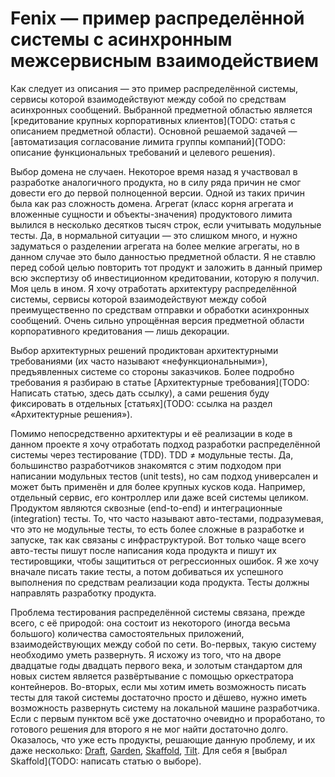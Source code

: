 # Fenix — пример распределённой системы с асинхронным межсервисным взаимодействием

Как следует из описания — это пример распределённой системы, сервисы которой взаимодействуют между собой по средствам асинхронных сообщений. Выбранной предметной областью является [кредитование крупных корпоративных клиентов](TODO: статья с описанием предметной области). Основной решаемой задачей — [автоматизация согласование лимита группы компаний](TODO: описание функциональных требований и целевого решения).

Выбор домена не случаен. Некоторое время назад я участвовал в разработке аналогичного продукта, но в силу ряда причин не смог довести его до первой полноценной версии. Одной из таких причин была как раз сложность домена. Агрегат (класс корня агрегата и вложенные сущности и объекты-значения) продуктового лимита вылился в несколько десятков тысяч строк, если учитывать модульные тесты. Да, в нормальной ситуации — это слишком много, и нужно задуматься о разделении агрегата на более мелкие агрегаты, но в данном случае это было данностью предметной области. Я не ставлю перед собой целью повторить тот продукт и заложить в данный пример всю экспертизу об инвестиционном кредитовании, которую я получил. Моя цель в ином. Я хочу отработать архитектуру распределённой системы, сервисы которой взаимодействуют между собой преимущественно по средствам отправки и обработки асинхронных сообщений. Очень сильно упрощённая версия предметной области корпоративного кредитования — лишь декорации.

Выбор архитектурных решений продиктован архитектурными требованиями (их часто называют «нефункциональными»), предъявленных системе со стороны заказчиков. Более подробно требования я разбираю в статье [Архитектурные требования](TODO: Написать статью, здесь дать ссылку), а сами решения буду фиксировать в отдельных [статьях](TODO: ссылка на раздел «Архитектурные решения»).

Помимо непосредственно архитектуры и её реализации в коде в данном проекте я хочу отработать подход разработки распределённой системы через тестирование (TDD). TDD ≠ модульные тесты. Да, большинство разработчиков знакомятся с этим подходом при написании модульных тестов (unit tests), но сам подход универсален и может быть применён и для более крупных кусков кода. Например, отдельный сервис, его контроллер или даже всей системы целиком. Продуктом являются сквозные (end-to-end) и интеграционные (integration) тесты. То, что часто называют авто-тестами, подразумевая, что это не модульные тесты, то есть более сложные в разработке и запуске, так как связаны с инфраструктурой. Вот только чаще всего авто-тесты пишут после написания кода продукта и пишут их тестировщики, чтобы защититься от регрессионных ошибок. Я же хочу вначале писать такие тесты, а потом добиваться их успешного выполнения по средствам реализации кода продукта. Тесты должны направлять разработку продукта.

Проблема тестирования распределённой системы связана, прежде всего, с её природой: она состоит из некоторого (иногда весьма большого) количества самостоятельных приложений, взаимодействующих между собой по сети. Во-первых, такую систему необходимо уметь развернуть. Я исхожу из того, что на дворе двадцатые годы двадцать первого века, и золотым стандартом для новых систем является развёртывание с помощью оркестратора контейнеров. Во-вторых, если мы хотим иметь возможность писать тесты для такой системы достаточно просто и дёшево, нужно иметь возможность развернуть систему на локальной машине разработчика. Если с первым пунктом всё уже достаточно очевидно и проработано, то готового решения для второго я не мог найти достаточно долго. Оказалось, что уже есть продукты, решающие данную проблему, и их даже несколько: [Draft](https://github.com/Azure/draft), [Garden](https://garden.io), [Skaffold](https://skaffold.dev), [Tilt](https://tilt.dev). Для себя я [выбрал Skaffold](TODO: написать статью о выборе).

